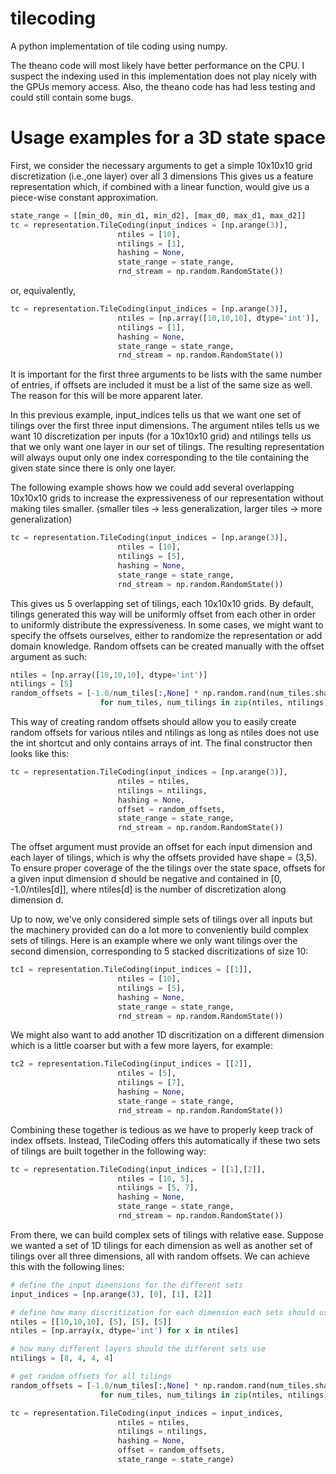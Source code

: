 # tilecoding
A python implementation of tile coding using numpy.

The theano code will most likely have better performance on the CPU. I suspect the indexing used in this implementation does not play nicely with the GPUs memory access. Also, the theano code has had less testing and could still contain some bugs.

# Usage examples for a 3D state space

First, we consider the necessary arguments to get a simple 10x10x10 grid discretization (i.e.,one layer)
over all 3 dimensions This gives us a feature representation which, if combined with a linear function, would
give us a piece-wise constant approximation.
```python
state_range = [[min_d0, min_d1, min_d2], [max_d0, max_d1, max_d2]]
tc = representation.TileCoding(input_indices = [np.arange(3)],
						ntiles = [10],
						ntilings = [1],
						hashing = None,
						state_range = state_range,
						rnd_stream = np.random.RandomState())
```
or, equivalently,
```python
tc = representation.TileCoding(input_indices = [np.arange(3)],
						ntiles = [np.array([10,10,10], dtype='int')],
						ntilings = [1],
						hashing = None,
						state_range = state_range,
						rnd_stream = np.random.RandomState())

```
It is important for the first three arguments to be lists with the same number of entries, if offsets are included 
it must be a list of the same size as well. The reason for this will be more apparent later.

In this previous example, input_indices tells us that we want one set of tilings over the first three input
dimensions. The argument ntiles tells us we want 10 discretization per inputs (for a 10x10x10 grid) and ntilings 
tells us that we only want one layer in our set of tilings. The resulting representation will always ouput only
one index corresponding to the tile containing the given state since there is only one layer.

The following example shows how we could add several overlapping 10x10x10 grids to increase the expressiveness of
our representation without making tiles smaller. 
(smaller tiles \-\> less generalization, larger tiles \-\> more generalization)
```python
tc = representation.TileCoding(input_indices = [np.arange(3)],
						ntiles = [10],
						ntilings = [5],
						hashing = None,
						state_range = state_range,
						rnd_stream = np.random.RandomState())
```
This gives us 5 overlapping set of tilings, each 10x10x10 grids. By default, tilings generated this way will be
uniformly offset from each other in order to uniformly distribute the expressiveness. In some cases, we might want
to specify the offsets ourselves, either to randomize the representation or add domain knowledge. Random offsets can
be created manually with the offset argument as such:
```python
ntiles = [np.array([10,10,10], dtype='int')]
ntilings = [5]
random_offsets = [-1.0/num_tiles[:,None] * np.random.rand(num_tiles.shape[0], num_tilings) 
					for num_tiles, num_tilings in zip(ntiles, ntilings)]
```
This way of creating random offsets should allow you to easily create random offsets for various ntiles and ntilings
as long as ntiles does not use the int shortcut and only contains arrays of int. The final constructor then looks
like this:
```python
tc = representation.TileCoding(input_indices = [np.arange(3)],
						ntiles = ntiles,
						ntilings = ntilings,
						hashing = None,
						offset = random_offsets,
						state_range = state_range,
						rnd_stream = np.random.RandomState())
```
The offset argument must provide an offset for each input dimension and each layer of tilings, which is why the 
offsets provided have shape = (3,5). To ensure proper coverage of the the tilings over the state space, offsets
for a given input dimension d should be negative and contained in [0, -1.0/ntiles[d]], where ntiles[d] is the number
of discretization along dimension d.

Up to now, we've only considered simple sets of tilings over all inputs but the machinery provided can do a lot
more to conveniently build complex sets of tilings. Here is an example where we only want tilings over the
second dimension, corresponding to 5 stacked discritizations of size 10:
```python
tc1 = representation.TileCoding(input_indices = [[1]],
						ntiles = [10],
						ntilings = [5],
						hashing = None,
						state_range = state_range,
						rnd_stream = np.random.RandomState())
```
We might also want to add another 1D discritization on a different dimension which is a little coarser but with
a few more layers, for example:
```python
tc2 = representation.TileCoding(input_indices = [[2]],
						ntiles = [5],
						ntilings = [7],
						hashing = None,
						state_range = state_range,
						rnd_stream = np.random.RandomState())
```
Combining these together is tedious as we have to properly keep track of index offsets. Instead, TileCoding offers 
this automatically if these two sets of tilings are built together in the following way:
```python
tc = representation.TileCoding(input_indices = [[1],[2]],
						ntiles = [10, 5],
						ntilings = [5, 7],
						hashing = None,
						state_range = state_range,
						rnd_stream = np.random.RandomState())
```
From there, we can build complex sets of tilings with relative ease. Suppose we wanted a set of 1D tilings for each
dimension as well as another set of tilings over all three dimensions, all with random offsets. We can achieve this with
the following lines:
```python
# define the input dimensions for the different sets
input_indices = [np.arange(3), [0], [1], [2]]

# define how many discritization for each dimension each sets should use
ntiles = [[10,10,10], [5], [5], [5]]
ntiles = [np.array(x, dtype='int') for x in ntiles]

# how many different layers should the different sets use
ntilings = [8, 4, 4, 4]

# get random offsets for all tilings
random_offsets = [-1.0/num_tiles[:,None] * np.random.rand(num_tiles.shape[0], num_tilings) 
					for num_tiles, num_tilings in zip(ntiles, ntilings)]

tc = representation.TileCoding(input_indices = input_indices,
						ntiles = ntiles,
						ntilings = ntilings,
						hashing = None,
						offset = random_offsets,
						state_range = state_range)
```